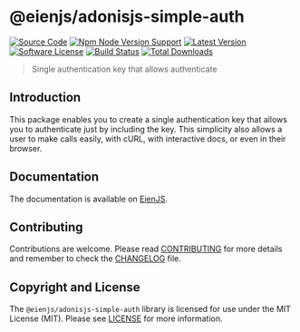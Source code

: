 # @eienjs/adonisjs-simple-auth

[![Source Code][badge-source]][source]
[![Npm Node Version Support][badge-node-version]][node-version]
[![Latest Version][badge-release]][release]
[![Software License][badge-license]][license]
[![Build Status][badge-build]][build]
[![Total Downloads][badge-downloads]][downloads]

<!-- [![Build Status][badge-build]][build] -->

> Single authentication key that allows authenticate

## Introduction

This package enables you to create a single authentication key that allows you to authenticate just by including the key.
This simplicity also allows a user to make calls easily, with cURL, with interactive docs, or even in their browser.

## Documentation

The documentation is available on [EienJS](https://eienjs.com/packages/adonisjs-simple-auth/getting-started/).

## Contributing

Contributions are welcome. Please read [CONTRIBUTING][] for more details and remember to check the [CHANGELOG][] file.

## Copyright and License

The `@eienjs/adonisjs-simple-auth` library is licensed for use under the MIT License (MIT). Please see [LICENSE][] for more information.

[contributing]: https://github.com/eienjs/.github/blob/main/docs/CONTRIBUTING.md
[changelog]: https://github.com/eienjs/adonisjs-simple-auth/blob/main/CHANGELOG.md
[source]: https://github.com/eienjs/adonisjs-simple-auth
[node-version]: https://www.npmjs.com/package/@eienjs/adonisjs-simple-auth
[release]: https://www.npmjs.com/package/@eienjs/adonisjs-simple-auth
[license]: https://github.com/eienjs/adonisjs-simple-auth/blob/main/LICENSE.md
[build]: https://github.com/eienjs/adonisjs-simple-auth/actions/workflows/build.yml?query=branch:main
[downloads]: https://www.npmjs.com/package/@eienjs/adonisjs-simple-auth
[badge-source]: https://img.shields.io/badge/source-eienjs/adonisjs--simple--auth-blue.svg?logo=github
[badge-node-version]: https://img.shields.io/node/v/@eienjs/adonisjs-simple-auth.svg?logo=nodedotjs
[badge-release]: https://img.shields.io/npm/v/@eienjs/adonisjs-simple-auth.svg?logo=npm
[badge-license]: https://img.shields.io/github/license/eienjs/adonisjs-simple-auth?logo=open-source-initiative
[badge-build]: https://img.shields.io/github/actions/workflow/status/eienjs/adonisjs-simple-auth/build.yml?branch=main
[badge-downloads]: https://img.shields.io/npm/dm/@eienjs/adonisjs-simple-auth.svg?logo=npm
